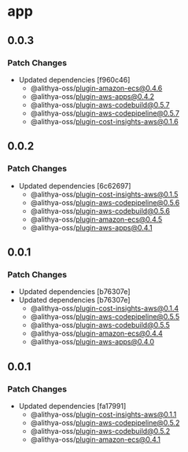 # app

## 0.0.3

### Patch Changes

- Updated dependencies [f960c46]
  - @alithya-oss/plugin-amazon-ecs@0.4.6
  - @alithya-oss/plugin-aws-apps@0.4.2
  - @alithya-oss/plugin-aws-codebuild@0.5.7
  - @alithya-oss/plugin-aws-codepipeline@0.5.7
  - @alithya-oss/plugin-cost-insights-aws@0.1.6

## 0.0.2

### Patch Changes

- Updated dependencies [6c62697]
  - @alithya-oss/plugin-cost-insights-aws@0.1.5
  - @alithya-oss/plugin-aws-codepipeline@0.5.6
  - @alithya-oss/plugin-aws-codebuild@0.5.6
  - @alithya-oss/plugin-amazon-ecs@0.4.5
  - @alithya-oss/plugin-aws-apps@0.4.1

## 0.0.1

### Patch Changes

- Updated dependencies [b76307e]
- Updated dependencies [b76307e]
  - @alithya-oss/plugin-cost-insights-aws@0.1.4
  - @alithya-oss/plugin-aws-codepipeline@0.5.5
  - @alithya-oss/plugin-aws-codebuild@0.5.5
  - @alithya-oss/plugin-amazon-ecs@0.4.4
  - @alithya-oss/plugin-aws-apps@0.4.0

## 0.0.1

### Patch Changes

- Updated dependencies [fa17991]
  - @alithya-oss/plugin-cost-insights-aws@0.1.1
  - @alithya-oss/plugin-aws-codepipeline@0.5.2
  - @alithya-oss/plugin-aws-codebuild@0.5.2
  - @alithya-oss/plugin-amazon-ecs@0.4.1
